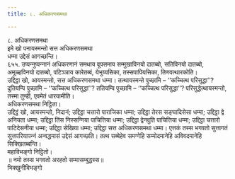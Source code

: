 ```yaml
---
title: ८. अधिकरणसमथा

---
```

८. अधिकरणसमथा  
इमे खो पनायस्मन्तो सत्त अधिकरणसमथा  
धम्मा उद्देसं आगच्छन्ति।  
६५५. उप्पन्‍नुप्पन्‍नानं अधिकरणानं समथाय वूपसमाय सम्मुखाविनयो दातब्बो, सतिविनयो दातब्बो, अमूळ्हविनयो दातब्बो, पटिञ्‍ञाय कारेतब्बं, येभुय्यसिका, तस्सपापियसिका, तिणवत्थारकोति।  
उद्दिट्ठा खो, आयस्मन्तो, सत्त अधिकरणसमथा धम्मा। तत्थायस्मन्ते पुच्छामि – ‘‘कच्‍चित्थ परिसुद्धा’’? दुतियम्पि पुच्छामि – ‘‘कच्‍चित्थ परिसुद्धा’’? ततियम्पि पुच्छामि – ‘‘कच्‍चित्थ परिसुद्धा’’? परिसुद्धेत्थायस्मन्तो, तस्मा तुण्ही, एवमेतं धारयामीति।  
अधिकरणसमथा निट्ठिता।  
उद्दिट्ठं खो, आयस्मन्तो, निदानं; उद्दिट्ठा चत्तारो पाराजिका धम्मा; उद्दिट्ठा तेरस सङ्घादिसेसा धम्मा; उद्दिट्ठा द्वे अनियता धम्मा; उद्दिट्ठा तिंस निस्सग्गिया पाचित्तिया धम्मा; उद्दिट्ठा द्वेनवुति पाचित्तिया धम्मा; उद्दिट्ठा चत्तारो पाटिदेसनीया धम्मा; उद्दिट्ठा सेखिया धम्मा; उद्दिट्ठा सत्त अधिकरणसमथा धम्मा। एत्तकं तस्स भगवतो सुत्तागतं सुत्तपरियापन्‍नं अन्वद्धमासं उद्देसं आगच्छति। तत्थ सब्बेहेव समग्गेहि सम्मोदमानेहि अविवदमानेहि सिक्खितब्बन्ति।  
महाविभङ्गो निट्ठितो।  
॥ नमो तस्स भगवतो अरहतो सम्मासम्बुद्धस्स॥  
भिक्खुनीविभङ्गो  
